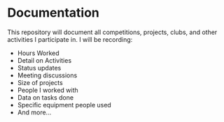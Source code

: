 # Documentation
This repository will document all competitions, projects, clubs, and other activities I participate in. I will be recording:
- Hours Worked
- Detail on Activities
- Status updates
- Meeting discussions
- Size of projects
- People I worked with
- Data on tasks done
- Specific equipment people used
- And more...
